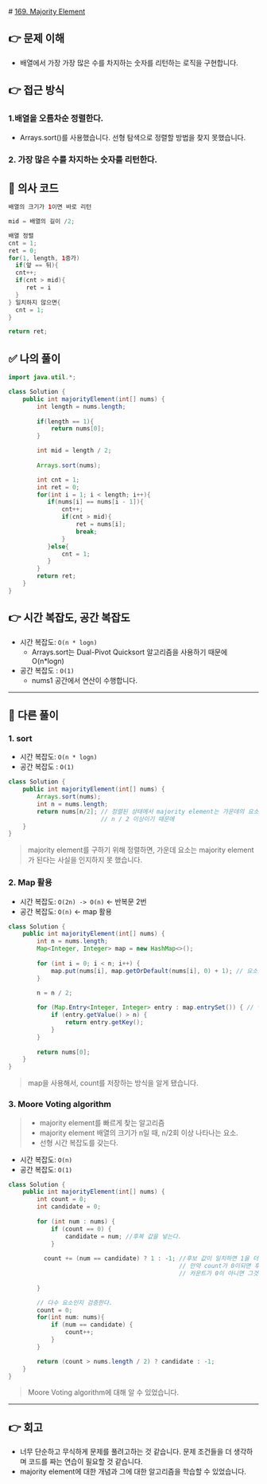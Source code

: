 ​# [169. Majority Element](https://leetcode.com/problems/majority-element/)
## 👉 문제 이해
- 배열에서 가장 가장 많은 수를 차지하는 숫자를 리턴하는 로직을 구현합니다.
## 👉 접근 방식

### 1.배열을 오름차순 정렬한다.
   - Arrays.sort()를 사용했습니다. 선형 탐색으로 정렬할 방법을 찾지 못했습니다.
### 2. 가장 많은 수를 차지하는 숫자를 리턴한다.

## 📌 의사 코드
```java
배열의 크기가 1이면 바로 리턴

mid = 배열의 길이 /2;

배열 정렬
cnt = 1;
ret = 0;
for(1, length, 1증가)
  if(앞 == 뒤){
  cnt++;
  if(cnt > mid){
     ret = i
  }
} 일치하지 않으면{
  cnt = 1;
}

return ret;
```
## ✅ 나의 풀이
```java
import java.util.*;

class Solution {
    public int majorityElement(int[] nums) {
        int length = nums.length;
        
        if(length == 1){
            return nums[0];
        }

        int mid = length / 2;
        
        Arrays.sort(nums);

        int cnt = 1;
        int ret = 0;
        for(int i = 1; i < length; i++){
           if(nums[i] == nums[i - 1]){
               cnt++;
               if(cnt > mid){
                   ret = nums[i];
                   break;
               }
           }else{
               cnt = 1;
           }
        }
        return ret;
    }
}
```

## 👉 시간 복잡도, 공간 복잡도
- 시간 복잡도: `O(n * logn)`
  - Arrays.sort는 Dual-Pivot Quicksort 알고리즘을 사용하기 때문에 O(n*logn)
- 공간 복잡도 : `O(1)`
  - nums1 공간에서 연산이 수행합니다.
 
---
## 📖 다른 풀이
### 1. sort
- 시간 복잡도: `O(n * logn)`
- 공간 복잡도 : `O(1)`
```java
class Solution {
    public int majorityElement(int[] nums) {
        Arrays.sort(nums);
        int n = nums.length;
        return nums[n/2]; // 정렬된 상태에서 majority element는 가운데의 요소다.
                          // n / 2 이상이기 때문에
    }
}
```
> majority element를 구하기 위해 정렬하면, 가운데 요소는 majority element가 된다는 사실을 인지하지 못 했습니다.

### 2. Map 활용
- 시간 복잡도: `O(2n) -> O(n)` <- 반복문 2번
- 공간 복잡도: `O(n)` <- map 활용
```java
class Solution {
    public int majorityElement(int[] nums) {
        int n = nums.length;
        Map<Integer, Integer> map = new HashMap<>();
        
        for (int i = 0; i < n; i++) {
            map.put(nums[i], map.getOrDefault(nums[i], 0) + 1); // 요소를 key, count는 value
        }
        
        n = n / 2; 

        for (Map.Entry<Integer, Integer> entry : map.entrySet()) { // 엔트리를 체크
            if (entry.getValue() > n) {
                return entry.getKey();
            }
        }
        
        return nums[0];
    }
}
```
> map을 사용해서, count를 저장하는 방식을 알게 됐습니다.

### 3. Moore Voting algorithm
> -  majority element를 빠르게 찾는 알고리즘
> - majority element 배열의 크기가 n일 때, n/2회 이상 나타나는 요소.
> - 선형 시간 복잡도를 갖는다.
- 시간 복잡도: `O(n)` 
- 공간 복잡도: `O(1)` 
```java
class Solution {
    public int majorityElement(int[] nums) {
        int count = 0;
        int candidate = 0;
        
        for (int num : nums) {
            if (count == 0) {
                candidate = num; //후복 값을 넣는다.
            }
            
          count += (num == candidate) ? 1 : -1; //후보 값이 일치하면 1을 더하고 아니면 1을 뺀다.
                                                // 만약 count가 0이되면 후보값을 바꾼다.
                                                // 카운트가 0이 아니면 그것이 다수 요소가 될 확률이 크다.
                                                
        }

        // 다수 요소인지 검증한다.
        count = 0; 
        for(int num: nums){
            if (num == candidate) {
                count++;
            }
        }

        return (count > nums.length / 2) ? candidate : -1;
    }
}
```
>  Moore Voting algorithm에 대해 알 수 있었습니다.
---
## 👉 회고
- 너무 단순하고 무식하게 문제를 풀려고하는 것 같습니다. 문제 조건들을 더 생각하며 코드를 짜는 연습이 필요할 것 같습니다.
- majority element에 대한 개념과 그에 대한 알고리즘을 학습할 수 있었습니다.
  
